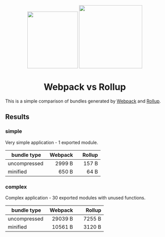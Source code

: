 <div align="center">
  <a href="https://webpack.js.org"><img width="160" height="180" src="https://webpack.js.org/6bc5d8cf78d442a984e70195db059b69.svg" /></a>
  <a href="https://rollupjs.org"><img width="200" height="200" src="https://rollupjs.org/logo.svg" /></a>
  <h1>Webpack vs Rollup</h1>
</div>

This is a simple comparison of bundles generated by [Webpack](https://webpack.js.org/) and [Rollup](https://rollupjs.org/).

## Results

### simple

Very simple application - 1 exported module.

| bundle type   | Webpack       | Rollup        |
| ------------- | -------------:|--------------:|
| uncompressed  |        2999 B |         157 B |
| minified      |         650 B |          64 B |


### complex

Complex application - 30 exported modules with unused functions.

| bundle type   | Webpack       | Rollup        |
| ------------- | -------------:|--------------:|
| uncompressed  |       29039 B |        7255 B |
| minified      |       10561 B |        3120 B |

